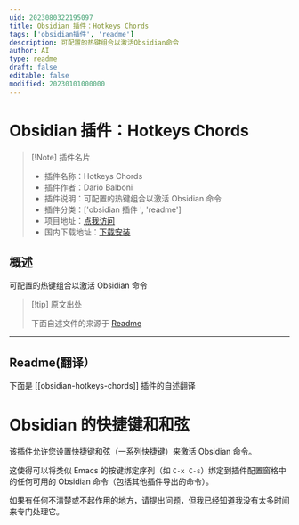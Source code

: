 ```yaml
---
uid: 2023080322195097
title: Obsidian 插件：Hotkeys Chords
tags: ['obsidian插件', 'readme']
description: 可配置的热键组合以激活Obsidian命令
author: AI
type: readme
draft: false
editable: false
modified: 20230101000000
---
```


# Obsidian 插件：Hotkeys Chords

> [!Note] 插件名片
> - 插件名称：Hotkeys Chords
> - 插件作者：Dario Balboni
> - 插件说明：可配置的热键组合以激活 Obsidian 命令
> - 插件分类：['obsidian 插件 ', 'readme']
> - 项目地址：[点我访问](https://github.com/trenta3/obsidian-hotkeys-chords)
> - 国内下载地址：[下载安装](https://pkmer.cn/products/plugin/pluginMarket/?obsidian-hotkeys-chords)

## 概述

可配置的热键组合以激活 Obsidian 命令

> [!tip] 原文出处
>
>下面自述文件的来源于 [Readme](https://ghproxy.net/https://raw.githubusercontent.com/trenta3/obsidian-hotkeys-chords/master/README.md)
>

---

## Readme(翻译）

下面是 [[obsidian-hotkeys-chords]] 插件的自述翻译

# Obsidian 的快捷键和和弦

该插件允许您设置快捷键和弦（一系列快捷键）来激活 Obsidian 命令。

这使得可以将类似 Emacs 的按键绑定序列（如 `C-x C-s`）绑定到插件配置窗格中的任何可用的 Obsidian 命令（包括其他插件导出的命令）。

如果有任何不清楚或不起作用的地方，请提出问题，但我已经知道我没有太多时间来专门处理它。
